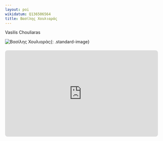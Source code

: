 ```yaml
---
layout: poi
wikidatum: Q136506564
title: Βασίλης Χουλιαράς 
---
```


Vasilis Chouliaras

![Βασίλης Χουλιαράς](https://upload.wikimedia.org/wikipedia/commons/thumb/e/e4/Vasilios_Chouliaras.jpg/400px-Vasilios_Chouliaras.jpg){: .standard-image}

<div style="position: relative; padding-bottom: 56.25%; height: 0; overflow: hidden; margin: 20px 0;">
    <iframe 
        src="https://www.youtube.com/watch?v=kM4jb2grMU0&t" 
        style="position: absolute; top: 0; left: 0; width: 100%; height: 100%; border-radius: 8px;" 
        frameborder="0" 
        allowfullscreen>
    </iframe>
</div>

